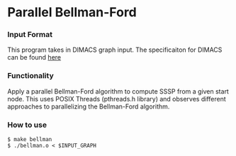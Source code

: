 # Parallel Bellman-Ford

### Input Format

This program takes in DIMACS graph input. The specificaiton for DIMACS can be found [here](http://lcs.ios.ac.cn/~caisw/Resource/about_DIMACS_graph_format.txt)

### Functionality

Apply a parallel Bellman-Ford algorithm to compute SSSP from a given start node. This uses
POSIX Threads (pthreads.h library) and observes different approaches to parallelizing the
Bellman-Ford algorithm. 

### How to use

```
$ make bellman
$ ./bellman.o < $INPUT_GRAPH
```
